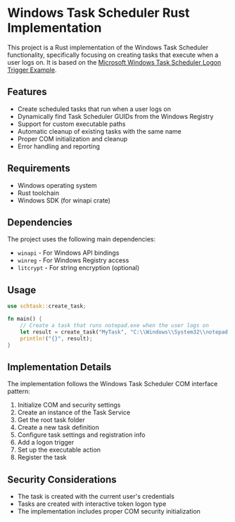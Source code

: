 # Windows Task Scheduler Rust Implementation

This project is a Rust implementation of the Windows Task Scheduler functionality, specifically focusing on creating tasks that execute when a user logs on. It is based on the [Microsoft Windows Task Scheduler Logon Trigger Example](https://learn.microsoft.com/en-us/windows/win32/taskschd/logon-trigger-example--c---).

## Features

- Create scheduled tasks that run when a user logs on
- Dynamically find Task Scheduler GUIDs from the Windows Registry
- Support for custom executable paths
- Automatic cleanup of existing tasks with the same name
- Proper COM initialization and cleanup
- Error handling and reporting

## Requirements

- Windows operating system
- Rust toolchain
- Windows SDK (for winapi crate)

## Dependencies

The project uses the following main dependencies:
- `winapi` - For Windows API bindings
- `winreg` - For Windows Registry access
- `litcrypt` - For string encryption (optional)

## Usage

```rust
use schtask::create_task;

fn main() {
    // Create a task that runs notepad.exe when the user logs on
    let result = create_task("MyTask", "C:\\Windows\\System32\\notepad.exe");
    println!("{}", result);
}
```

## Implementation Details

The implementation follows the Windows Task Scheduler COM interface pattern:
1. Initialize COM and security settings
2. Create an instance of the Task Service
3. Get the root task folder
4. Create a new task definition
5. Configure task settings and registration info
6. Add a logon trigger
7. Set up the executable action
8. Register the task

## Security Considerations

- The task is created with the current user's credentials
- Tasks are created with interactive token logon type
- The implementation includes proper COM security initialization